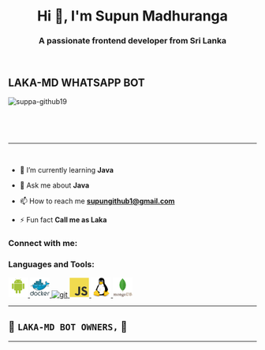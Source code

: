 <h1 align="center">Hi 👋, I'm Supun Madhuranga</h1>
<h3 align="center">A passionate frontend developer from Sri Lanka</h3>

<br>

## LAKA-MD WHATSAPP BOT
<p align="left"> <img src="https://komarev.com/ghpvc/?username=suppa-github19&label=Profile%20views&color=0e75b6&style=flat" alt="suppa-github19" /> </p>

<br>
 

    
  
  </a>
</p>  

<br>

---

<br>


- 🌱 I’m currently learning **Java**

- 💬 Ask me about **Java**

- 📫 How to reach me **supungithub1@gmail.com**

- ⚡ Fun fact **Call me as Laka**

<h3 align="left">Connect with me:</h3>
<p align="left">
</p>

<h3 align="left">Languages and Tools:</h3>
<p align="left"> <a href="https://developer.android.com" target="_blank" rel="noreferrer"> <img src="https://raw.githubusercontent.com/devicons/devicon/master/icons/android/android-original-wordmark.svg" alt="android" width="40" height="40"/> </a> <a href="https://www.docker.com/" target="_blank" rel="noreferrer"> <img src="https://raw.githubusercontent.com/devicons/devicon/master/icons/docker/docker-original-wordmark.svg" alt="docker" width="40" height="40"/> </a> <a href="https://git-scm.com/" target="_blank" rel="noreferrer"> <img src="https://www.vectorlogo.zone/logos/git-scm/git-scm-icon.svg" alt="git" width="40" height="40"/> </a> <a href="https://developer.mozilla.org/en-US/docs/Web/JavaScript" target="_blank" rel="noreferrer"> <img src="https://raw.githubusercontent.com/devicons/devicon/master/icons/javascript/javascript-original.svg" alt="javascript" width="40" height="40"/> </a> <a href="https://www.linux.org/" target="_blank" rel="noreferrer"> <img src="https://raw.githubusercontent.com/devicons/devicon/master/icons/linux/linux-original.svg" alt="linux" width="40" height="40"/> </a> <a href="https://www.mongodb.com/" target="_blank" rel="noreferrer"> <img src="https://raw.githubusercontent.com/devicons/devicon/master/icons/mongodb/mongodb-original-wordmark.svg" alt="mongodb" width="40" height="40"/> </a> </p>

---

## 👑 **`LAKA-MD BOT OWNERS,`** 👑


 

---







